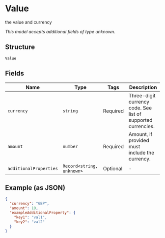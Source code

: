 
# Value

the value and currency

*This model accepts additional fields of type unknown.*

## Structure

`Value`

## Fields

| Name | Type | Tags | Description |
|  --- | --- | --- | --- |
| `currency` | `string` | Required | Three-digit currency code. See list of supported currencies. |
| `amount` | `number` | Required | Amount, if provided must include the currency. |
| `additionalProperties` | `Record<string, unknown>` | Optional | - |

## Example (as JSON)

```json
{
  "currency": "GBP",
  "amount": 10,
  "exampleAdditionalProperty": {
    "key1": "val1",
    "key2": "val2"
  }
}
```

